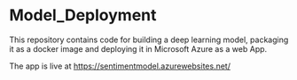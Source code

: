 # Model_Deployment
This repository contains code for building a deep learning model, packaging it as a docker image and deploying it in Microsoft Azure as a web App.

The app is live at https://sentimentmodel.azurewebsites.net/
